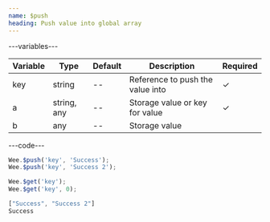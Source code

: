 ```yaml
---
name: $push
heading: Push value into global array
---
```


---variables---

| Variable | Type | Default | Description | Required |
| -- | -- | -- | -- | -- |
| key | string | -- | Reference to push the value into | ✓ |
| a | string, any | -- | Storage value or key for value | ✓ |
| b | any | -- | Storage value ||

---code---

```javascript
Wee.$push('key', 'Success');
Wee.$push('key', 'Success 2');

Wee.$get('key');
Wee.$get('key', 0);
```

```javascript
["Success", "Success 2"]
Success
```